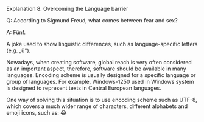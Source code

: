 Explanation 8. Overcoming the Language barrier

Q: According to Sigmund Freud, what comes between fear and sex?

A: Fünf.

A joke used to show linguistic differences, such as language-specific letters (e.g. „ü”).

Nowadays, when creating software, global reach is very often considered as an important aspect, therefore, software should be available in many languages. Encoding scheme is usually designed for a specific language or group of languages. For example, Windows-1250 used in Windows system is designed to represent texts in Central European languages.

One way of solving this situation is to use encoding scheme such as UTF-8, which covers a much wider range of characters, different alphabets and emoji icons, such as: 😂
